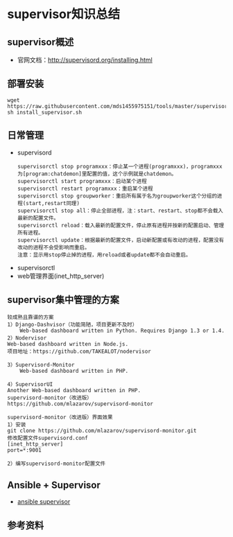 # supervisor知识总结

## supervisor概述
- 官网文档：http://supervisord.org/installing.html

## 部署安装
```
wget https://raw.githubusercontent.com/mds1455975151/tools/master/supervisor/install_supervisor.sh
sh install_supervisor.sh
```
## 日常管理
- supervisord
  ``` text
  supervisorctl stop programxxx：停止某一个进程(programxxx)，programxxx为[program:chatdemon]里配置的值，这个示例就是chatdemon。
  supervisorctl start programxxx：启动某个进程
  supervisorctl restart programxxx：重启某个进程
  supervisorctl stop groupworker：重启所有属于名为groupworker这个分组的进程(start,restart同理)
  supervisorctl stop all：停止全部进程，注：start、restart、stop都不会载入最新的配置文件。
  supervisorctl reload：载入最新的配置文件，停止原有进程并按新的配置启动、管理所有进程。
  supervisorctl update：根据最新的配置文件，启动新配置或有改动的进程，配置没有改动的进程不会受影响而重启。
  注意：显示用stop停止掉的进程，用reload或者update都不会自动重启。
  ```
- supervisorctl
- web管理界面(inet_http_server)

## supervisor集中管理的方案
``` text
较成熟且靠谱的方案
1）Django-Dashvisor（功能简陋，项目更新不及时）
    Web-based dashboard written in Python. Requires Django 1.3 or 1.4.
2）Nodervisor
Web-based dashboard written in Node.js.
项目地址：https://github.com/TAKEALOT/nodervisor

3）Supervisord-Monitor
    Web-based dashboard written in PHP.
    
4）SupervisorUI
Another Web-based dashboard written in PHP.
supervisord-monitor（改进版）
https://github.com/mlazarov/supervisord-monitor

supervisord-monitor（改进版）界面效果
1）安装
git clone https://github.com/mlazarov/supervisord-monitor.git
修改配置文件supervisord.conf
[inet_http_server]
port=*:9001

2）编写supervisord-monitor配置文件
```
## Ansible + Supervisor
- [ansible supervisor](http://docs.ansible.com/ansible/latest/modules/supervisorctl_module.html#supervisorctl-module)

## 参考资料
